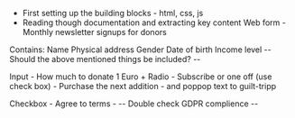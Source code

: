 - First setting up the building blocks - html, css, js
- Reading though documentation and extracting key content
Web form - Monthly newsletter signups for donors

Contains:
Name
Physical address
Gender
Date of birth
Income level
-- Should the above mentioned things be included? --

Input - How much to donate 1 Euro +
Radio - Subscribe or one off (use check box) - Purchase the next addition
     - and poppop text to guilt-tripp

Checkbox - Agree to terms -
-- Double check GDPR complience --

